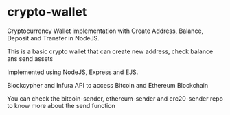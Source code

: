 # crypto-wallet
Cryptocurrency Wallet implementation with Create Address, Balance, Deposit and Transfer in NodeJS.

This is a basic crypto wallet that can create new address, check balance ans send assets

Implemented using NodeJS, Express and EJS.

Blockcypher and Infura API to access Bitcoin and Ethereum Blockchain

You can check the bitcoin-sender, ethereum-sender and erc20-sender repo to know more about the send function
